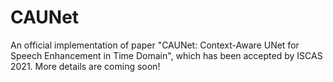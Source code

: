 # CAUNet
An official implementation of paper "CAUNet: Context-Aware UNet for Speech Enhancement in Time Domain", which has been accepted by ISCAS 2021. More details are coming soon! 
